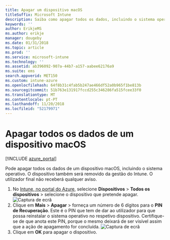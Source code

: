 ```yaml
---
title: Apagar um dispositivo macOS
titleSuffix: Microsoft Intune
description: Saiba como apagar todos os dados, incluindo o sistema operativo, de um dispositivo macOS.
keywords: ''
author: ErikjeMS
ms.author: erikje
manager: dougeby
ms.date: 01/31/2018
ms.topic: article
ms.prod: ''
ms.service: microsoft-intune
ms.technology: ''
ms.assetid: ab396092-907a-44b7-a157-aabee62176a9
ms.suite: ems
search.appverid: MET150
ms.custom: intune-azure
ms.openlocfilehash: 64f8b31c4fab5b247ae466df52a0b965f1be813b
ms.sourcegitcommit: 51b763e131917fccd255c346286fa515fcee33f0
ms.translationtype: MT
ms.contentlocale: pt-PT
ms.lasthandoff: 11/20/2018
ms.locfileid: "52179971"
---
```

# <a name="erase-all-data-from-a-macos-device"></a>Apagar todos os dados de um dispositivo macOS

[!INCLUDE [azure_portal](./includes/azure_portal.md)]

Pode apagar todos os dados de um dispositivo macOS, incluindo o sistema operativo. O dispositivo também será removido da gestão do Intune. O utilizador final não receberá qualquer aviso.

1. No [Intune, no portal do Azure](https://aka.ms/intuneportal), selecione **Dispositivos** > **Todos os dispositivos** > selecione o dispositivo que pretende apagar.
![Captura de ecrã](./media/device-erase/choosedevice.png)
2. Clique em **Mais** > **Apagar** > forneça um número de 6 dígitos para o **PIN de Recuperação**. Este é o PIN que tem de dar ao utilizador para que possa reinstalar o sistema operativo no respetivo dispositivo. Certifique-se de que anota este PIN, porque o mesmo deixará de ser visível assim que a ação de apagamento for concluída.
![Captura de ecrã](./media/device-erase/providepin.png)
3. Clique em **OK** para apagar o dispositivo.
